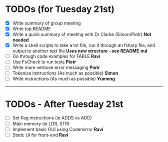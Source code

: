 # TODOs (for Tuesday 21st)

- [X] Write summary of group meeting
- [X] Write top README
- [X] Write a quick summary of meeting with Dr Clarke (Simon/Piotr) **Not needed**
- [X] Write a shell scripts to take a txt file, run it through an fsharp file, and output to another text file **Uses new structure - see README.md**
- [ ] Go through code examples for FABLE **Ravi**
- [ ] Use FsCheck to run tests **Piotr**
- [ ] Write more verbose error messaging **Piotr**
- [ ] Tokenise instructions (As much as possible) **Simon**
- [ ] Write instructions (As much as possible) **Yumeng**

---
# TODOs - After Tuesday 21st
- [ ] Set flag instructions (ie ADDS vs ADD)
- [ ] Main memory (ie LDR, STR)
- [ ] Implement basic GUI using Codemirror **Ravi**
- [ ] Static UI for front-end **Ravi**